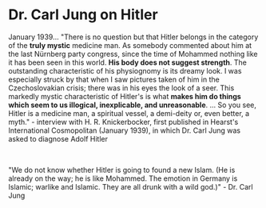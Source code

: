 # Dr. Carl Jung on Hitler

January 1939... "There is no question but that Hitler belongs in the category of the **truly mystic** medicine man. As somebody commented about him at the last Nürnberg party congress, since the time of Mohammed nothing like it has been seen in this world. **His body does not suggest strength**. The outstanding characteristic of his physiognomy is its dreamy look. I was especially struck by that when I saw pictures taken of him in the Czechoslovakian crisis; there was in his eyes the look of a seer. This markedly mystic characteristic of Hitler's is what **makes him do things which seem to us illogical, inexplicable, and unreasonable**. ... So you see, Hitler is a medicine man, a spiritual vessel, a demi-deity or, even better, a myth." - interview with H. R. Knickerbocker, first published in Hearst's International Cosmopolitan (January 1939), in which Dr. Carl Jung was asked to diagnose Adolf Hitler

&nbsp;

"We do not know whether Hitler is going to found a new Islam. (He is already on the way; he is like Mohammed. The emotion in Germany is Islamic; warlike and Islamic. They are all drunk with a wild god.)" - Dr. Carl Jung
